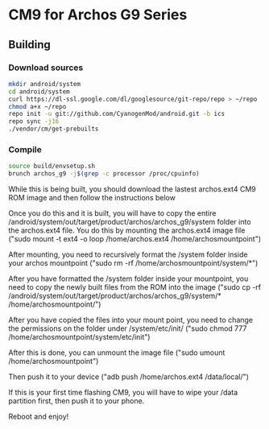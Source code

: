 # CM9 for Archos G9 Series

## Building 

### Download sources

```bash
mkdir android/system
cd android/system
curl https://dl-ssl.google.com/dl/googlesource/git-repo/repo > ~/repo
chmod a+x ~/repo
repo init -u git://github.com/CyanogenMod/android.git -b ics
repo sync -j16
./vendor/cm/get-prebuilts
```

### Compile

```bash
source build/envsetup.sh
brunch archos_g9 -j$(grep -c processor /proc/cpuinfo)
```

While this is being built, you should download the lastest archos.ext4 CM9 ROM image and then follow the instructions below

Once you do this and it is built, you will have to copy the entire /android/system/out/target/product/archos/archos_g9/system folder
into the archos.ext4 file. 
You do this by mounting the archos.ext4 image file ("sudo mount -t ext4 -o loop /home/archos.ext4 /home/archosmountpoint")

After mounting, you need to recursively format the /system folder inside your archos mountpoint
("sudo rm -rf /home/archosmountpoint/system/*")

After you have formatted the /system folder inside your mountpoint, you need to copy the newly built files from the ROM into the image
("sudo cp -rf /android/system/out/target/product/archos/archos_g9/system/* /home/archosmountpoint/")

After you have copied the files into your mount point, you need to change the permissions on the folder under /system/etc/init/
("sudo chmod 777 /home/archosmountpoint/system/etc/init")

After this is done, you can unmount the image file
("sudo umount /home/archosmountpoint")

Then push it to your device
("adb push /home/archos.ext4 /data/local/")

If this is your first time flashing CM9, you will have to wipe your /data partition first, then push it to your phone.

Reboot and enjoy!
